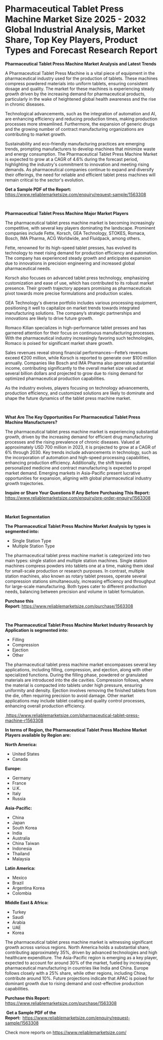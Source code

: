 <p><h1>Pharmaceutical Tablet Press Machine Market Size 2025 - 2032 Global Industrial Analysis, Market Share, Top Key Players, Product Types and Forecast Research Report</h1></p><p><strong>Pharmaceutical Tablet Press Machine Market Analysis and Latest Trends</strong></p>
<p><p>A Pharmaceutical Tablet Press Machine is a vital piece of equipment in the pharmaceutical industry used for the production of tablets. These machines compress powdered materials into uniform tablets, ensuring consistent dosage and quality. The market for these machines is experiencing steady growth driven by the increasing demand for pharmaceutical products, particularly in the wake of heightened global health awareness and the rise in chronic diseases. </p><p>Technological advancements, such as the integration of automation and AI, are enhancing efficiency and reducing production times, making production processes more streamlined. Furthermore, the expansion of generic drugs and the growing number of contract manufacturing organizations are contributing to market growth. </p><p>Sustainability and eco-friendly manufacturing practices are emerging trends, prompting manufacturers to develop machines that minimize waste and energy consumption. The Pharmaceutical Tablet Press Machine Market is expected to grow at a CAGR of 4.6% during the forecast period, highlighting the industry's commitment to innovation and meeting rising demands. As pharmaceutical companies continue to expand and diversify their offerings, the need for reliable and efficient tablet press machines will remain critical to the sector's evolution.</p></p>
<p><strong>Get a Sample PDF of the Report:&nbsp;</strong> <a href="https://www.reliablemarketsize.com/enquiry/request-sample/1563308?utm_campaign=3055&utm_medium=2&utm_source=Github&utm_content=ia&utm_term=11042025&utm_id=pharmaceutical-tablet-press-machine">https://www.reliablemarketsize.com/enquiry/request-sample/1563308</a></p>
<p>&nbsp;</p>
<p><strong>Pharmaceutical Tablet Press Machine Major Market Players</strong></p>
<p><p>The pharmaceutical tablet press machine market is becoming increasingly competitive, with several key players dominating the landscape. Prominent companies include Fette, Korsch, GEA Technology, STOKES, Romaca, Bosch, IMA Pharma, ACG Worldwide, and Fluidpack, among others. </p><p>Fette, renowned for its high-speed tablet presses, has evolved its technology to meet rising demand for production efficiency and automation. The company has experienced steady growth and anticipates expansion due to innovations in precision engineering and increased global pharmaceutical needs.</p><p>Korsch also focuses on advanced tablet press technology, emphasizing customization and ease of use, which has contributed to its robust market presence. Their growth trajectory appears promising as pharmaceuticals pivot towards more precise formulations and production scales.</p><p>GEA Technology's diverse portfolio includes various processing equipment, positioning it well to capitalize on market trends towards integrated manufacturing solutions. The company’s strategic partnerships and innovations are likely to drive future growth.</p><p>Romaco Kilian specializes in high-performance tablet presses and has garnered attention for their focus on continuous manufacturing processes. With the pharmaceutical industry increasingly favoring such technologies, Romaco is poised for significant market share growth.</p><p>Sales revenues reveal strong financial performances—Fette’s revenues exceed €200 million, while Korsch is reported to generate over $100 million annually. Companies like Bosch and IMA Pharma also generate substantial income, contributing significantly to the overall market size valued at several billion dollars and projected to grow due to rising demand for optimized pharmaceutical production capabilities.</p><p>As the industry evolves, players focusing on technology advancements, production efficiency, and customized solutions are likely to dominate and shape the future dynamics of the tablet press machine market.</p></p>
<p>&nbsp;</p>
<p><strong>What Are The Key Opportunities For Pharmaceutical Tablet Press Machine Manufacturers?</strong></p>
<p><p>The pharmaceutical tablet press machine market is experiencing substantial growth, driven by the increasing demand for efficient drug manufacturing processes and the rising prevalence of chronic diseases. Valued at approximately USD 700 million in 2023, it is projected to grow at a CAGR of 6% through 2030. Key trends include advancements in technology, such as the incorporation of automation and high-speed processing capabilities, enhancing production efficiency. Additionally, the shift towards personalized medicine and contract manufacturing is expected to propel market demand. Emerging markets in Asia-Pacific present lucrative opportunities for expansion, aligning with global pharmaceutical industry growth trajectories.</p></p>
<p><strong>Inquire or Share Your Questions If Any Before Purchasing This Report:</strong> <a href="https://www.reliablemarketsize.com/enquiry/pre-order-enquiry/1563308?utm_campaign=3055&utm_medium=2&utm_source=Github&utm_content=ia&utm_term=11042025&utm_id=pharmaceutical-tablet-press-machine">https://www.reliablemarketsize.com/enquiry/pre-order-enquiry/1563308</a></p>
<p>&nbsp;</p>
<p><strong>Market Segmentation</strong></p>
<p><strong>The Pharmaceutical Tablet Press Machine Market Analysis by types is segmented into:</strong></p>
<p><ul><li>Single Station Type</li><li>Multiple Station Type</li></ul></p>
<p><p>The pharmaceutical tablet press machine market is categorized into two main types: single station and multiple station machines. Single station machines compress powders into tablets one at a time, making them ideal for small-scale production or research purposes. In contrast, multiple station machines, also known as rotary tablet presses, operate several compression stations simultaneously, increasing efficiency and throughput for large-scale manufacturing. Both types cater to different production needs, balancing between precision and volume in tablet formulation.</p></p>
<p><strong>Purchase this Report:&nbsp;</strong><a href="https://www.reliablemarketsize.com/purchase/1563308?utm_campaign=3055&utm_medium=2&utm_source=Github&utm_content=ia&utm_term=11042025&utm_id=pharmaceutical-tablet-press-machine">https://www.reliablemarketsize.com/purchase/1563308</a></p>
<p>&nbsp;</p>
<p><strong>The Pharmaceutical Tablet Press Machine Market Industry Research by Application is segmented into:</strong></p>
<p><ul><li>Filling</li><li>Compression</li><li>Ejection</li><li>Other</li></ul></p>
<p><p>The pharmaceutical tablet press machine market encompasses several key applications, including filling, compression, and ejection, along with other specialized functions. During the filling phase, powdered or granulated materials are introduced into the die cavities. Compression follows, where the material is compacted into tablets under high pressure, ensuring uniformity and density. Ejection involves removing the finished tablets from the die, often requiring precision to avoid damage. Other market applications may include tablet coating and quality control processes, enhancing overall production efficiency.</p></p>
<p><a href="https://www.reliablemarketsize.com/pharmaceutical-tablet-press-machine-r1563308?utm_campaign=3055&utm_medium=2&utm_source=Github&utm_content=ia&utm_term=11042025&utm_id=pharmaceutical-tablet-press-machine">&nbsp;https://www.reliablemarketsize.com/pharmaceutical-tablet-press-machine-r1563308</a></p>
<p><strong>In terms of Region, the Pharmaceutical Tablet Press Machine Market Players available by Region are:</strong></p>
<p>
    <p> <strong> North America: </strong>
        <ul>
            <li>United States</li>
            <li>Canada</li>
        </ul>
        </p> 
    <p> <strong> Europe: </strong>
        <ul>
            <li>Germany</li>
            <li>France</li>
            <li>U.K.</li>
            <li>Italy</li>
            <li>Russia</li>
        </ul>
        </p> 
    <p> <strong> Asia-Pacific: </strong>
        <ul>
            <li>China</li>
            <li>Japan</li>
            <li>South Korea</li>
            <li>India</li>
            <li>Australia</li>
            <li>China Taiwan</li>
            <li>Indonesia</li>
            <li>Thailand</li>
            <li>Malaysia</li>
        </ul>
        </p> 
    <p> <strong> Latin America: </strong>
        <ul>
            <li>Mexico</li>
            <li>Brazil</li>
            <li>Argentina Korea</li>
            <li>Colombia</li>
        </ul>
        </p> 
    <p> <strong> Middle East & Africa: </strong>
        <ul>
            <li>Turkey</li>
            <li>Saudi</li>
            <li>Arabia</li>
            <li>UAE</li>
            <li>Korea</li>
        </ul>
    </p>
    </p>
<p><p>The pharmaceutical tablet press machine market is witnessing significant growth across various regions. North America holds a substantial share, contributing approximately 35%, driven by advanced technologies and high healthcare expenditure. The Asia-Pacific region is emerging as a key player, expected to account for around 30% of the market, fueled by increasing pharmaceutical manufacturing in countries like India and China. Europe follows closely with a 25% share, while other regions, including China, contribute around 10%. Future projections indicate that APAC is poised for dominant growth due to rising demand and cost-effective production capabilities.</p></p>
<p><strong>Purchase this Report: </strong><a href="https://www.reliablemarketsize.com/purchase/1563308?utm_campaign=3055&utm_medium=2&utm_source=Github&utm_content=ia&utm_term=11042025&utm_id=pharmaceutical-tablet-press-machine">https://www.reliablemarketsize.com/purchase/1563308</a></p>
<p>&nbsp;<strong>Get a Sample PDF of the Report:&nbsp;&nbsp;</strong><a href="https://www.reliablemarketsize.com/enquiry/request-sample/1563308?utm_campaign=3055&utm_medium=2&utm_source=Github&utm_content=ia&utm_term=11042025&utm_id=pharmaceutical-tablet-press-machine">https://www.reliablemarketsize.com/enquiry/request-sample/1563308</a></p>
<p><strong></strong></p>
<p>Check more reports on <a href="https://www.reliablemarketsize.com/?utm_campaign=3055&utm_medium=2&utm_source=Github&utm_content=ia&utm_term=11042025&utm_id=pharmaceutical-tablet-press-machine">https://www.reliablemarketsize.com/</a></p>